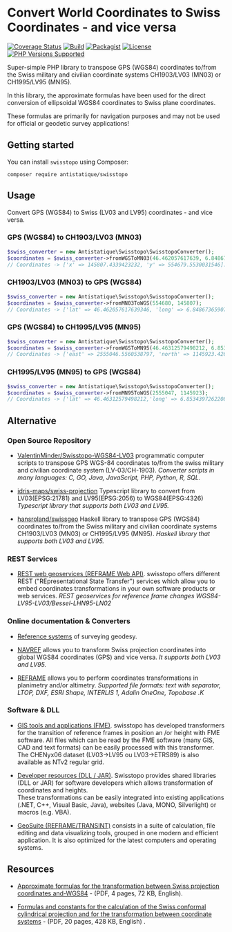 Convert World Coordinates to Swiss Coordinates - and vice versa
=============

[![Coverage Status](https://coveralls.io/repos/github/antistatique/swisstopo/badge.svg?branch=dev)](https://coveralls.io/github/antistatique/swisstopo?branch=dev)
[![Build](https://github.com/antistatique/swisstopo/actions/workflows/tests.yml/badge.svg)](https://github.com/antistatique/swisstopo/actions/workflows/tests.yml)
[![Packagist](https://img.shields.io/packagist/dt/antistatique/swisstopo.svg?maxAge=2592000)](https://packagist.org/packages/antistatique/swisstopo)
[![License](https://poser.pugx.org/antistatique/swisstopo/license)](https://packagist.org/packages/antistatique/swisstopo)
[![PHP Versions Supported](https://img.shields.io/badge/php-%3E%3D%207.1-8892BF.svg)](https://packagist.org/packages/antistatique/swisstopo)

Super-simple PHP library to transpose GPS (WGS84) coordinates to/from the Swiss military and civilian coordinate
systems CH1903/LV03 (MN03) or CH1995/LV95 (MN95).

In this library, the approximate formulas have been used for the direct conversion of ellipsoidal WGS84 coordinates to
Swiss plane coordinates.

These formulas are primarily for navigation purposes and may not be used for official or geodetic survey applications!

Getting started
------------

You can install `swisstopo` using Composer:

```
composer require antistatique/swisstopo
```

Usage
--------

Convert GPS (WGS84) to Swiss (LV03 and LV95) coordinates - and vice versa.

### GPS (WGS84) to CH1903/LV03 (MN03)

```php
$swiss_converter = new Antistatique\Swisstopo\SwisstopoConverter();
$coordinates = $swiss_converter->fromWGSToMN03(46.462057617639, 6.8486736590762);
// Coordinates -> ['x' => 145807.4339423232, 'y' => 554679.5530031546].
```

### CH1903/LV03 (MN03) to GPS (WGS84)

```php
$swiss_converter = new Antistatique\Swisstopo\SwisstopoConverter();
$coordinates = $swiss_converter->fromMN03ToWGS(554680, 145807);
// Coordinates -> ['lat' => 46.462057617639346, 'long' => 6.848673659076181].
```

### GPS (WGS84) to CH1995/LV95 (MN95)

```php
$swiss_converter = new Antistatique\Swisstopo\SwisstopoConverter();
$coordinates = $swiss_converter->fromWGSToMN95(46.46312579498212, 6.8534397262208095);
// Coordinates -> ['east' => 2555046.5560538797, 'north' => 1145923.4267763223].
```

### CH1995/LV95 (MN95) to GPS (WGS84)

```php
$swiss_converter = new Antistatique\Swisstopo\SwisstopoConverter();
$coordinates = $swiss_converter->fromMN95ToWGS(2555047, 1145923);
// Coordinates -> ['lat' => 46.46312579498212,'long' => 6.8534397262208095]
```

Alternative
------------

### Open Source Repository

- [ValentinMinder/Swisstopo-WGS84-LV03](https://github.com/ValentinMinder/Swisstopo-WGS84-LV03) programmatic computer scripts to transpose GPS WGS-84 coordinates to/from the swiss military and civilian coordinate system (LV-03/CH-1903).
*Converter scripts in many languages: C, GO, Java, JavaScript, PHP, Python, R, SQL.*

- [idris-maps/swiss-projection](https://github.com/idris-maps/swiss-projection) Typescript library to convert from LV03(EPSG:21781) and LV95(EPSG:2056) to WGS84(EPSG:4326)
*Typescript library that supports both LV03 and LV95.*

- [hansroland/swissgeo](https://github.com/hansroland/swissgeo) Haskell library to transpose GPS (WGS84) coordinates to/from the Swiss military and civilian coordinate systems CH1903/LV03 (MN03) or CH1995/LV95 (MN95).
*Haskell library that supports both LV03 and LV95.*

### REST Services

- [REST web geoservices (REFRAME Web API)](https://www.swisstopo.admin.ch/en/maps-data-online/calculation-services/m2m.html). swisstopo offers different REST ("REpresentational State Transfer") services which allow you to embed coordinates transformations in your own software products or web services. *REST geoservices for reference frame changes WGS84-LV95-LV03/Bessel-LHN95-LN02*

### Online documentation & Converters

- [Reference systems](https://www.swisstopo.admin.ch/en/knowledge-facts/surveying-geodesy/reference-systems.html) of surveying geodesy.

- [NAVREF](https://www.swisstopo.admin.ch/en/maps-data-online/calculation-services/navref.html) allows you to transform Swiss projection coordinates into global WGS84 coordinates (GPS) and vice versa.
*It supports both LV03 and LV95.*

- [REFRAME](https://www.swisstopo.admin.ch/en/maps-data-online/calculation-services/reframe.html) allows you to perform coordinates transformations in planimetry and/or altimetry.
*Supported file formats: text with separator, LTOP, DXF, ESRI Shape, INTERLIS 1, Adalin OneOne, Topobase .K*

### Software & DLL

- [GIS tools and applications (FME)](https://shop.swisstopo.admin.ch/en/products/geo_software/GIS_info). swisstopo has developed transformers for the transition of reference frames in position an /or height with FME software. All files which can be read by the FME software (many GIS, CAD and text formats) can be easily processed with this transformer. The CHENyx06 dataset (LV03->LV95 ou LV03->ETRS89) is also available as NTv2 regular grid.

- [Developer resources (DLL / JAR)](https://shop.swisstopo.admin.ch/en/products/geo_software/DLL_info). Swisstopo provides shared libraries (DLL or JAR) for software developers which allows transformation of coordinates and heights. <br>These transformations can be easily integrated into existing applications (.NET, C++, Visual Basic, Java), websites (Java, MONO, Silverlight) or macros (e.g. VBA).

- [GeoSuite (REFRAME/TRANSINT)](https://shop.swisstopo.admin.ch/en/products/geo_software/GeoSuite_info) consists in a suite of calculation, file editing and data visualizing tools, grouped in one modern and efficient application. It is also optimized for the latest computers and operating systems.

Resources
------------

- [Approximate formulas for the transformation between Swiss projection coordinates and-WGS84](https://github.com/antistatique/swisstopo/blob/master/doc/ch1903wgs84_e.pdf) - (PDF, 4 pages, 72 KB, English).

- [Formulas and constants for the calculation of the Swiss conformal cylindrical projection and for the transformation between coordinate systems](https://github.com/antistatique/swisstopo/blob/master/doc/refsys_e.pdf) - (PDF, 20 pages, 428 KB, English) .
